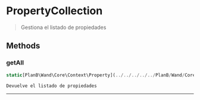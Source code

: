 
                                                                                                                                            
    
# PropertyCollection


> Gestiona el listado de propiedades
>
> 








## Methods

### getAll
``` php
static[PlanB\Wand\Core\Context\Property](../../../../../PlanB/Wand/Core/Context/Property.md)[] getAll ()

Devuelve el listado de propiedades

```


---


                                                                                                                                                                                                                                                                                                                                                                                                            
    
                                                                                                                                                                                                                                                                             
                